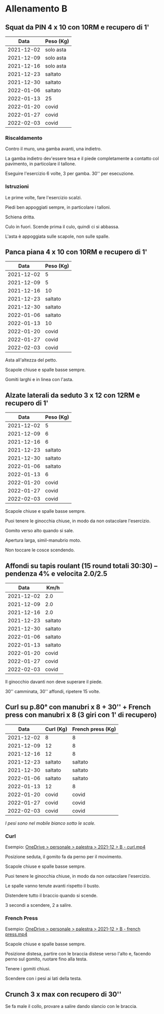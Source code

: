 # Allenamento B

## Squat da PIN 4 x 10 con 10RM e recupero di 1'

| Data       | Peso (Kg) |
| ---------- | --------- |
| 2021-12-02 | solo asta |
| 2021-12-09 | solo asta |
| 2021-12-16 | solo asta |
| 2021-12-23 |   saltato |
| 2021-12-30 |   saltato |
| 2022-01-06 |   saltato |
| 2022-01-13 |        25 |
| 2022-01-20 |     covid |
| 2022-01-27 |     covid |
| 2022-02-03 |     covid |

### Riscaldamento

Contro il muro, una gamba avanti, una indietro.

La gamba indietro dev'essere tesa e il piede completamente a contatto col pavimento, in particolare il tallone.

Eseguire l'esercizio 6 volte, 3 per gamba. 30'' per esecuzione.

### Istruzioni

Le prime volte, fare l'esercizio scalzi.

Piedi ben appoggiati sempre, in particolare i talloni.

Schiena dritta.

Culo in fuori. Scende prima il culo, quindi ci si abbassa.

L'asta è appoggiata sulle scapole, non sulle spalle.

## Panca piana 4 x 10 con 10RM e recupero di 1'

| Data       | Peso (Kg) |
| ---------- | --------- |
| 2021-12-02 |         5 |
| 2021-12-09 |         5 |
| 2021-12-16 |        10 |
| 2021-12-23 |   saltato |
| 2021-12-30 |   saltato |
| 2022-01-06 |   saltato |
| 2022-01-13 |        10 |
| 2022-01-20 |     covid |
| 2022-01-27 |     covid |
| 2022-02-03 |     covid |

Asta all'altezza del petto.

Scapole chiuse e spalle basse sempre.

Gomiti larghi e in linea con l'asta.

## Alzate laterali da seduto 3 x 12 con 12RM e recupero di 1'

| Data       | Peso (Kg) |
| ---------- | --------- |
| 2021-12-02 |         5 |
| 2021-12-09 |         6 |
| 2021-12-16 |         6 |
| 2021-12-23 |   saltato |
| 2021-12-30 |   saltato |
| 2022-01-06 |   saltato |
| 2022-01-13 |         6 |
| 2022-01-20 |     covid |
| 2022-01-27 |     covid |
| 2022-02-03 |     covid |

Scapole chiuse e spalle basse sempre.

Puoi tenere le ginocchia chiuse, in modo da non ostacolare l'esercizio.

Gomito verso alto quando si sale.

Apertura larga, simil-manubrio moto.

Non toccare le cosce scendendo.

## Affondi su tapis roulant (15 round totali 30:30) – pendenza 4% e velocita 2.0/2.5

| Data       | Km/h |
| ---------- | ---- |
| 2021-12-02 |  2.0 |
| 2021-12-09 |  2.0 |
| 2021-12-16 |  2.0 |
| 2021-12-23 | saltato |
| 2021-12-30 | saltato |
| 2022-01-06 | saltato |
| 2022-01-13 | saltato |
| 2022-01-20 |   covid |
| 2022-01-27 |   covid |
| 2022-02-03 |   covid |

Il ginocchio davanti non deve superare il piede.

30'' camminata, 30'' affondi, ripetere 15 volte.

## Curl su p.80° con manubri x 8 + 30'' + French press con manubri x 8 (3 giri con 1' di recupero)

| Data       | Curl (Kg) | French press (Kg) | 
| ---------- | --------- | ----------------- |
| 2021-12-02 |         8 |                 8 |
| 2021-12-09 |        12 |                 8 |
| 2021-12-16 |        12 |                 8 |
| 2021-12-23 |   saltato |           saltato |
| 2021-12-30 |   saltato |           saltato |
| 2022-01-06 |   saltato |           saltato |
| 2022-01-13 |        12 |                 8 |
| 2022-01-20 |     covid |             covid |
| 2022-01-27 |     covid |             covid |
| 2022-02-03 |     covid |             covid |

_I pesi sono nel mobile bianco sotto le scale._

### Curl

Esempio: [OneDrive > personale > palestra > 2021-12 > B - curl.mp4](https://1drv.ms/v/s!Aitzb8CWz6sTjZ42Wb1CBkGjM1ZmZw?e=hLhgbU)


Posizione seduta, il gomito fa da perno per il movimento.

Scapole chiuse e spalle basse sempre.

Puoi tenere le ginocchia chiuse, in modo da non ostacolare l'esercizio.

Le spalle vanno tenute avanti rispetto il busto.

Distendere tutto il braccio quando si scende.

3 secondi a scendere, 2 a salire.

### French Press

Esempio: [OneDrive > personale > palestra > 2021-12 > B - french press.mp4](https://1drv.ms/v/s!Aitzb8CWz6sTjZ412km7MIhBp6y3yg?e=c8wONp)

Scapole chiuse e spalle basse sempre.

Posizione distesa, partire con le braccia distese verso l'alto e, facendo perno sul gomito, ruotare fino alla testa.

Tenere i gomiti chiusi.

Scendere con i pesi ai lati della testa.

## Crunch 3 x max con recupero di 30''

Se fa male il collo, provare a salire dando slancio con le braccia.